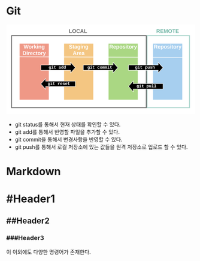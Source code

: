 # Git

![Untitled](./assets/img/Untitled.png)

- git status를 통해서 현재 상태를 확인할 수 있다.
- git add를 통해서 반영할 파일을 추가할 수 있다.
- git commit을 통해서 변경사항을 반영할 수 있다.
- git push를 통해서 로컬 저장소에 있는 값들을 원격 저장소로 업로드 할 수 있다.

# **Markdown**

# #Header1

## ##Header2

### ###Header3

이 이외에도 다양한 명령어가 존재한다.